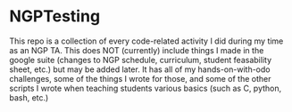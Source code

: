 # NGPTesting
This repo is a collection of every code-related activity I did during my time as an NGP TA. This does NOT (currently) include things I made in the google suite (changes to NGP schedule, curriculum, student feasability sheet, etc.) but may be added later. It has all of my hands-on-with-odo challenges, some of the things I wrote for those, and some of the other scripts I wrote when teaching students various basics (such as C, python, bash, etc.)



